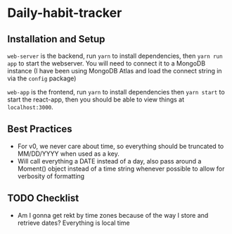 # Daily-habit-tracker

## Installation and Setup

`web-server` is the backend, run `yarn` to install dependencies, then `yarn run app` to start the webserver. You will need to connect it to a MongoDB instance (I have been using MongoDB Atlas and load the connect string in via the `config` package)

`web-app` is the frontend, run `yarn` to install dependencies then `yarn start` to start the react-app, then you should be able to view things at `localhost:3000`.

## Best Practices

* For v0, we never care about time, so everything should be truncated to MM/DD/YYYY when used as a key.
* Will call everything a DATE instead of a day, also pass around a Moment() object instead of a time string whenever possible to allow for verbosity of formatting

## TODO Checklist

* Am I gonna get rekt by time zones because of the way I store and retrieve dates? Everything is local time